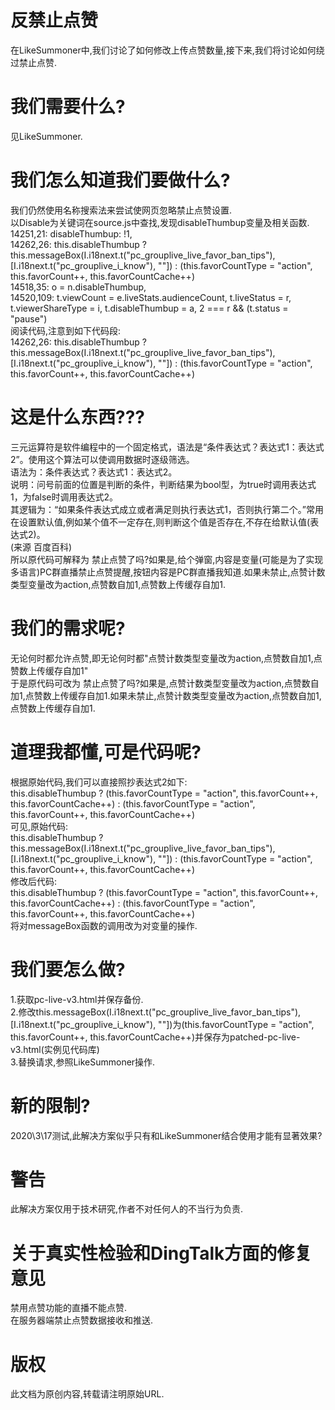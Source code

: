 # 反禁止点赞  
在LikeSummoner中,我们讨论了如何修改上传点赞数量,接下来,我们将讨论如何绕过禁止点赞.  
# 我们需要什么?  
见LikeSummoner.  
# 我们怎么知道我们要做什么?  
我们仍然使用名称搜索法来尝试使网页忽略禁止点赞设置.  
以Disable为关键词在source.js中查找,发现disableThumbup变量及相关函数.  
14251,21:                     disableThumbup: !1,  
14262,26:                     this.disableThumbup ? this.messageBox(I.i18next.t("pc_grouplive_live_favor_ban_tips"), [I.i18next.t("pc_grouplive_i_know"), ""]) : (this.favorCountType = "action", this.favorCount++, this.favorCountCache++)  
14518,35:                             o = n.disableThumbup,  
14520,109:                         t.viewCount = e.liveStats.audienceCount, t.liveStatus = r, t.viewerShareType = i, t.disableThumbup = a, 2 === r && (t.status = "pause")  
阅读代码,注意到如下代码段:  
14262,26:                     this.disableThumbup ? this.messageBox(I.i18next.t("pc_grouplive_live_favor_ban_tips"), [I.i18next.t("pc_grouplive_i_know"), ""]) : (this.favorCountType = "action", this.favorCount++, this.favorCountCache++)  
# 这是什么东西???  
三元运算符是软件编程中的一个固定格式，语法是“条件表达式？表达式1：表达式2”。使用这个算法可以使调用数据时逐级筛选。  
语法为：条件表达式？表达式1：表达式2。  
说明：问号前面的位置是判断的条件，判断结果为bool型，为true时调用表达式1，为false时调用表达式2。  
其逻辑为：“如果条件表达式成立或者满足则执行表达式1，否则执行第二个。”常用在设置默认值,例如某个值不一定存在,则判断这个值是否存在,不存在给默认值(表达式2)。  
(来源 百度百科)  
所以原代码可解释为 禁止点赞了吗?如果是,给个弹窗,内容是变量(可能是为了实现多语言)PC群直播禁止点赞提醒,按钮内容是PC群直播我知道.如果未禁止,点赞计数类型变量改为action,点赞数自加1,点赞数上传缓存自加1.  
# 我们的需求呢?  
无论何时都允许点赞,即无论何时都"点赞计数类型变量改为action,点赞数自加1,点赞数上传缓存自加1"  
于是原代码可改为 禁止点赞了吗?如果是,点赞计数类型变量改为action,点赞数自加1,点赞数上传缓存自加1.如果未禁止,点赞计数类型变量改为action,点赞数自加1,点赞数上传缓存自加1.  
# 道理我都懂,可是代码呢?  
根据原始代码,我们可以直接照抄表达式2如下:  
this.disableThumbup ? (this.favorCountType = "action", this.favorCount++, this.favorCountCache++) : (this.favorCountType = "action", this.favorCount++, this.favorCountCache++)  
可见,原始代码:  
this.disableThumbup ? this.messageBox(I.i18next.t("pc_grouplive_live_favor_ban_tips"), [I.i18next.t("pc_grouplive_i_know"), ""]) : (this.favorCountType = "action", this.favorCount++, this.favorCountCache++)  
修改后代码:  
this.disableThumbup ? (this.favorCountType = "action", this.favorCount++, this.favorCountCache++) : (this.favorCountType = "action", this.favorCount++, this.favorCountCache++)  
将对messageBox函数的调用改为对变量的操作.  
# 我们要怎么做?  
1.获取pc-live-v3.html并保存备份.  
2.修改this.messageBox(I.i18next.t("pc_grouplive_live_favor_ban_tips"), [I.i18next.t("pc_grouplive_i_know"), ""])为(this.favorCountType = "action", this.favorCount++, this.favorCountCache++)并保存为patched-pc-live-v3.html(实例见代码库)  
3.替换请求,参照LikeSummoner操作.  
# 新的限制?  
2020\3\17测试,此解决方案似乎只有和LikeSummoner结合使用才能有显著效果?  
# 警告  
此解决方案仅用于技术研究,作者不对任何人的不当行为负责.  
# 关于真实性检验和DingTalk方面的修复意见  
禁用点赞功能的直播不能点赞.  
在服务器端禁止点赞数据接收和推送.  
# 版权  
此文档为原创内容,转载请注明原始URL.  